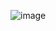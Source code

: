 
![image](https://github.com/jairocolondev/proyecto-contador-clic/assets/83477127/38549c0b-d15f-4bcd-81cc-974c34e82a9b)


